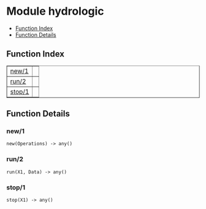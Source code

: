 

# Module hydrologic #
* [Function Index](#index)
* [Function Details](#functions)

<a name="index"></a>

## Function Index ##


<table width="100%" border="1" cellspacing="0" cellpadding="2" summary="function index"><tr><td valign="top"><a href="#new-1">new/1</a></td><td></td></tr><tr><td valign="top"><a href="#run-2">run/2</a></td><td></td></tr><tr><td valign="top"><a href="#stop-1">stop/1</a></td><td></td></tr></table>


<a name="functions"></a>

## Function Details ##

<a name="new-1"></a>

### new/1 ###

`new(Operations) -> any()`

<a name="run-2"></a>

### run/2 ###

`run(X1, Data) -> any()`

<a name="stop-1"></a>

### stop/1 ###

`stop(X1) -> any()`

